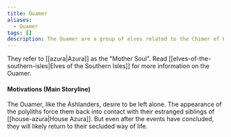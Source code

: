 ```yaml
---
title: Ouamer
aliases:
  - Ouamer
tags: []
description: The Ouamer are a group of elves related to the Chimer of House Azura who mostly reside in the swampy Thousand Isles region.
---
```

They refer to [[azura|Azura]] as the "Mother Soul". Read [[elves-of-the-southern-isles|Elves of the Southern Isles]] for more information on the Ouamer.
#### Motivations (Main Storyline)
The Ouamer, like the Ashlanders, desire to be left alone. The appearance of the polyliths force them back into contact with their estranged siblings of [[house-azura|House Azura]]. But even after the events have concluded, they will likely return to their secluded way of life.